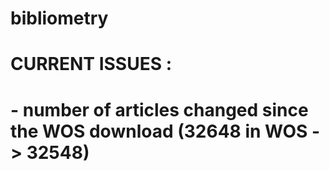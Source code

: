 # bibliometry

# CURRENT ISSUES :
# - number of articles changed since the WOS download (32648 in WOS -> 32548)